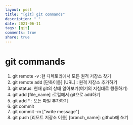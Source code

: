 ```yaml
---
layout: post
title: "[git] git commands"
description: " "
date: 2021-06-11
tags: [git]
comments: true
share: true
---
```


# git commands

1. git remote -v :현 디렉토리에서 모든 원격 저장소 찾기
2. git remote add [단축이름] [URL] : 원격 저장소 추가하기
3. git status: 현재 git의 상태 알아보기(여기의 지침대로 행동하기)
4. git add [file_name] :로컬에서 git으로 add하기
5. git add * : 모든 파일 추가하기 
6. git commit 
7. git commit -m ["write message"]
8. git push [리모트 저장소 이름] [branch_name]: github에 쏘기

